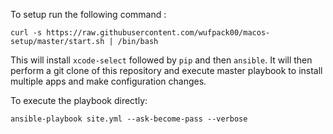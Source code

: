To setup run the following command :
```
curl -s https://raw.githubusercontent.com/wufpack00/macos-setup/master/start.sh | /bin/bash
```

This will install `xcode-select` followed by `pip` and then `ansible`.
It will then perform a git clone of this repository and execute master playbook to install multiple apps and make configuration changes.

To execute the playbook directly:
```
ansible-playbook site.yml --ask-become-pass --verbose
```
